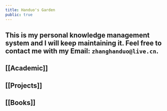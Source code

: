 ```yaml
---
title: Handuo's Garden
public: true
---
```


## This is my personal knowledge management system and I will keep maintaining it. Feel free to contact me with my Email: `zhanghanduo@live.cn`.
##
## [[Academic]]
## [[Projects]]
## [[Books]]